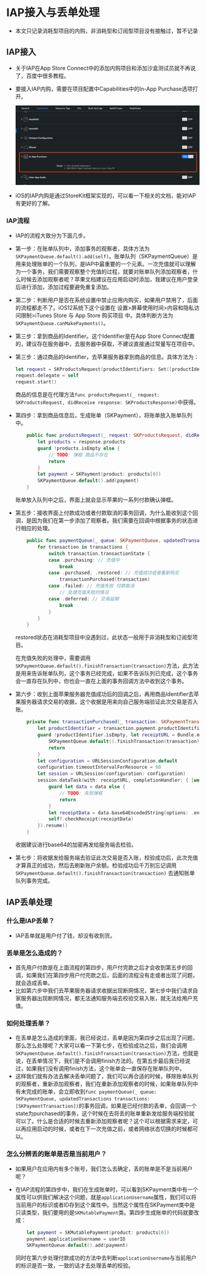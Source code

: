 # IAP接入与丢单处理

* 本文只记录消耗型项目的内购，非消耗型和订阅型项目没有接触过，暂不记录

## IAP接入

* 关于IAP在App Store Connect中的添加内购项目和添加沙盒测试员就不再说了，百度中很多教程。

* 要接入IAP内购，需要在项目配置中Capabilities中的In-App Purchase选项打开。

  ![IAPConfig](https://raw.githubusercontent.com/ChaselAn/dev-blog/master/Source/IAPConfig.png)

* iOS的IAP内购是通过StoreKit框架实现的，可以看一下相关的文档，能对IAP有更好的了解。

### IAP流程

* IAP的流程大致分为下面几步。

* 第一步：在账单队列中，添加事务的观察者，具体方法为`SKPaymentQueue.default().add(self)`。账单队列（SKPaymentQueue）是用来处理账单的一个队列，是IAP中最重要的一个元素。一次充值就可以理解为一个事务，我们需要观察整个充值的过程，就要对账单队列添加观察者，什么时候去添加观察者呢？苹果文档建议在应用启动时添加，我建议在用户登录后进行添加，添加过程要避免重复添加。

* 第二步：判断用户是否在系统设置中禁止应用内购买，如果用户禁用了，后面的流程都走不了。iOS12系统下这个设置在 设置>屏幕使用时间>内容和隐私访问限制>iTunes Store 与 App Store 购买项目 中。具体判断方法为`SKPaymentQueue.canMakePayments()`。

* 第三步：拿到商品的Identifier。这个Identifier是在App Store Connect配置的，建议存在服务器中，去服务器中获取，不建议直接通过常量写在项目中。

* 第三步：通过商品的Identifier，去苹果服务器拿到商品的信息。具体方法为：

  ```swift
  let request = SKProductsRequest(productIdentifiers: Set([productIdentifier]))
  request.delegate = self
  request.start()
  ```

  商品的信息是在代理方法`func productsRequest(_ request: SKProductsRequest, didReceive response: SKProductsResponse)`中获得。

* 第四步：拿到商品信息后，生成账单（SKPayment），将账单放入账单队列中。

  ```swift
      public func productsRequest(_ request: SKProductsRequest, didReceive response: SKProductsResponse) {
          let products = response.products
          guard !products.isEmpty else {
              // TODO: 弹框 商品不存在
              return
          }
          let payment = SKPayment(product: products[0])
          SKPaymentQueue.default().add(payment)
      }
  ```

  账单放入队列中之后，界面上就会显示苹果的一系列付款确认弹框。

* 第五步：接收界面上付款成功或者付款取消的事务回调，为什么能收到这个回调，是因为我们在第一步添加了观察者。我们需要在回调中根据事务的状态进行相应的处理。

  ```swift
      public func paymentQueue(_ queue: SKPaymentQueue, updatedTransactions transactions: [SKPaymentTransaction]) {
          for transaction in transactions {
              switch transaction.transactionState {
              case .purchasing: // 充值中
                  break
              case .purchased, .restored: // 充值成功或者重新购买
                  transactionPurchased(transaction)
              case .failed: // 充值失败 付款取消
                  // 处理充值失败的情况
              case .deferred: // 交易延期
                  break
              }
          }
      }
  ```

  restored状态在消耗型项目中没遇到过，此状态一般用于非消耗型和订阅型项目。

  在充值失败的处理中，需要调用`SKPaymentQueue.default().finishTransaction(transaction)`方法，此方法是用来告诉账单队列，这个事务已经完成，如果不告诉队列已完成，这个事务会一直存在队列中，你也会一直在上面的事务回调方法中收到这个事务。

* 第六步：收到上面苹果服务器充值成功后的回调之后，再用商品Identifier去苹果服务器请求交易的收据，这个收据是用来向自己服务端验证此次交易是否入账。

  ```swift
      private func transactionPurchased(_ transaction: SKPaymentTransaction) {
          let productIdentifier = transaction.payment.productIdentifier
          guard !productIdentifier.isEmpty, let receiptURL = Bundle.main.appStoreReceiptURL else {
              SKPaymentQueue.default().finishTransaction(transaction)
              return
          }
          let configuration = URLSessionConfiguration.default
          configuration.timeoutIntervalForResource = 60
          let session = URLSession(configuration: configuration)
          session.dataTask(with: receiptURL, completionHandler: { [weak self] (data, _, _) in
              guard let data = data else {
                  // TODO: 失败弹框
                  return
              }
              let receiptData = data.base64EncodedString(options: .endLineWithLineFeed)
              self?.checkReceipt(receiptData)
          }).resume()
      }
  ```

  收据建议进行base64的加密再发给服务端去检验。

* 第七步：将收据发给服务端去验证此次交易是否入账，校验成功后，此次充值才算真正的成功，然后去刷新账户余额。检验成功后千万别忘记调用`SKPaymentQueue.default().finishTransaction(transaction)` 去通知账单队列事务完成。

## IAP丢单处理

### 什么是IAP丢单？

* IAP丢单就是用户付了钱，却没有收到货。

### 丢单是怎么造成的？

* 首先用户付款是在上面流程的第四步，用户付完款之后才会收到第五步的回调，如果我们在第四步用户付完款之后，后面的流程没有走或者出现了问题，就会造成丢单。
* 比如第六步中我们去苹果服务器请求收据出现断网情况，第七步中我们请求自家服务器出现断网情况，都无法通知服务端去校验交易入账，就无法给用户充值。

### 如何处理丢单？

* 在丢单是怎么造成的里面，我已经说过，丢单是因为第四步之后出现了问题，那么怎么处理呢？大家可以看一下第七步，在检验成功之后，我们会调用`SKPaymentQueue.default().finishTransaction(transaction)`方法，也就是说，在丢单情况下，我们是不会调用finish方法的。在第五步最后我已经说过，如果我们没有调用finish方法，这个账单会一直保存在账单队列中。
* 这样我们就有办法去解决丢单问题了，我们可以再合适的时候，移除账单队列的观察者，重新添加观察者，我们在重新添加观察者的时候，如果账单队列中有未完成的账单，会立即收到`func paymentQueue(_ queue: SKPaymentQueue, updatedTransactions transactions: [SKPaymentTransaction])`的事务回调，如果是已经付款的丢单，会回调一个state为purchased的事务，这个时候在去将丢的账单重新发给服务端校验就可以了。什么是合适的时候去重新添加观察者呢？这个可以根据需求来定，可以再应用启动的时候，或者在下一次充值之前，或者网络状态切换的时候都可以。

### 怎么分辨丢的账单是否是当前用户？

* 如果用户在应用内有多个账号，我们怎么去确定，丢的账单是不是当前用户呢？

* 在IAP流程的第四步中，我们在生成账单时，可以看到SKPayment类中有一个属性可以供我们解决这个问题，就是`applicationUsername`属性，我们可以将当前用户的标识或者ID存到这个属性中。当然这个属性在SKPayment类中是只读类型，我们要用的是`SKMutablePayment`类。第四步生成账单的代码就要改成：

  ```swift
      let payment = SKMutablePayment(product: products[0])
      payment.applicationUsername = userID
      SKPaymentQueue.default().add(payment)
  ```

  同时在第六步处理付款成功的方法中去判断`applicationUsername`与当前用户的标识是否一致，一致的话才去处理丢单的校验。

